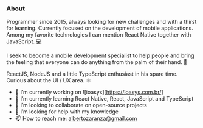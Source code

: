 ### About

Programmer since 2015, always looking for new challenges and with a thirst for learning. Currently focused on the development of mobile applications. Among my favorite technologies I can mention React Native together with JavaScript. 💻

I seek to become a mobile development specialist to help people and bring the feeling that everyone can do anything from the palm of their hand. 📱

ReactJS, NodeJS and a little TypeScript enthusiast in his spare time. Curious about the UI / UX area. ⚛

- 🔭 I’m currently working on ![ioasys][https://ioasys.com.br/]
- 🌱 I’m currently learning React Native, React, JavaScript and TypeScript
- 👯 I’m looking to collaborate on open-source projects
- 🤔 I’m looking for help with my knowledge
- 📫 How to reach me: albertozaranza@gmail.com
